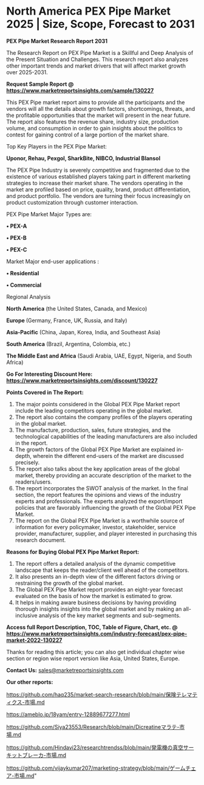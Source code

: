 # North America PEX Pipe Market 2025 | Size, Scope, Forecast to 2031

<strong>PEX Pipe Market Research Report 2031</strong>

The Research Report on PEX Pipe Market is a Skillful and Deep Analysis of the Present Situation and Challenges. This research report also analyzes other important trends and market drivers that will affect market growth over 2025-2031.

<strong>Request Sample Report @ <a href=https://www.marketreportsinsights.com/sample/130227>https://www.marketreportsinsights.com/sample/130227</a></strong>

This PEX Pipe market report aims to provide all the participants and the vendors will all the details about growth factors, shortcomings, threats, and the profitable opportunities that the market will present in the near future. The report also features the revenue share, industry size, production volume, and consumption in order to gain insights about the politics to contest for gaining control of a large portion of the market share.

Top Key Players in the PEX Pipe Market:

<strong>Uponor, Rehau, Pexgol, SharkBite, NIBCO, Industrial Blansol</strong>

The PEX Pipe Industry is severely competitive and fragmented due to the existence of various established players taking part in different marketing strategies to increase their market share. The vendors operating in the market are profiled based on price, quality, brand, product differentiation, and product portfolio. The vendors are turning their focus increasingly on product customization through customer interaction.

PEX Pipe Market Major Types are:

<strong>• PEX-A

• PEX-B

• PEX-C</strong>

Market Major end-user applications :

<strong>• Residential

• Commercial</strong>

Regional Analysis

</u><strong><b>North America</b></strong> (the United States, Canada, and Mexico)

<strong><b>Europe </b></strong>(Germany, France, UK, Russia, and Italy)

<strong><b>Asia-Pacific</b></strong> (China, Japan, Korea, India, and Southeast Asia)

<strong><b>South America</b></strong> (Brazil, Argentina, Colombia, etc.)

<strong><b>The Middle East and Africa</b></strong> (Saudi Arabia, UAE, Egypt, Nigeria, and South Africa)

<strong>Go For Interesting Discount Here: <a href=https://www.marketreportsinsights.com/discount/130227>https://www.marketreportsinsights.com/discount/130227</a></strong>

<strong>Points Covered in The Report:</strong>
<ol>
  <li>The major points considered in the Global PEX Pipe Market report include the leading competitors operating in the global market.</li>
  <li>The report also contains the company profiles of the players operating in the global market.</li>
  <li>The manufacture, production, sales, future strategies, and the technological capabilities of the leading manufacturers are also included in the report.</li>
  <li>The growth factors of the Global PEX Pipe Market are explained in-depth, wherein the different end-users of the market are discussed precisely.</li>
  <li>The report also talks about the key application areas of the global market, thereby providing an accurate description of the market to the readers/users.</li>
  <li>The report incorporates the SWOT analysis of the market. In the final section, the report features the opinions and views of the industry experts and professionals. The experts analyzed the export/import policies that are favorably influencing the growth of the Global PEX Pipe Market.</li>
  <li>The report on the Global PEX Pipe Market is a worthwhile source of information for every policymaker, investor, stakeholder, service provider, manufacturer, supplier, and player interested in purchasing this research document.</li>
</ol>
<strong>Reasons for Buying Global PEX Pipe Market Report:</strong>

<ol>
  <li>The report offers a detailed analysis of the dynamic competitive landscape that keeps the reader/client well ahead of the competitors.</li>
  <li>It also presents an in-depth view of the different factors driving or restraining the growth of the global market.</li>
  <li>The Global PEX Pipe Market report provides an eight-year forecast evaluated on the basis of how the market is estimated to grow.</li>
  <li>It helps in making aware business decisions by having providing thorough insights insights into the global market and by making an all-inclusive analysis of the key market segments and sub-segments.</li>
</ol>
<strong>Access full Report Description, TOC, Table of Figure, Chart, etc. @ <a href=https://www.marketreportsinsights.com/industry-forecast/pex-pipe-market-2022-130227>https://www.marketreportsinsights.com/industry-forecast/pex-pipe-market-2022-130227</a></strong>


Thanks for reading this article; you can also get individual chapter wise section or region wise report version like Asia, United States, Europe.

<strong>Contact Us:</strong>
sales@marketreportsinsights.com

<strong>Our other reports:</strong>

<a href=https://github.com/haq235/market-search-research/blob/main/保険テレマティクス-市場.md>https://github.com/haq235/market-search-research/blob/main/保険テレマティクス-市場.md</a>

<a href=https://ameblo.jp/18yam/entry-12889677277.html>https://ameblo.jp/18yam/entry-12889677277.html</a>

<a href=https://github.com/Siya23553/Research/blob/main/Dicreatineマラテ-市場.md>https://github.com/Siya23553/Research/blob/main/Dicreatineマラテ-市場.md</a>

<a href=https://github.com/Hindavi23/researchtrendss/blob/main/発電機の真空サーキットブレーカ-市場.md>https://github.com/Hindavi23/researchtrendss/blob/main/発電機の真空サーキットブレーカ-市場.md</a>

<a href=https://github.com/vijaykumar207/marketing-strategy/blob/main/ゲームチェア-市場.md>https://github.com/vijaykumar207/marketing-strategy/blob/main/ゲームチェア-市場.md</a>"
